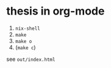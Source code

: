 thesis in org-mode
==================

1. `nix-shell`
2. `make`
3. `make o`
4. (`make c`)


see `out/index.html`
